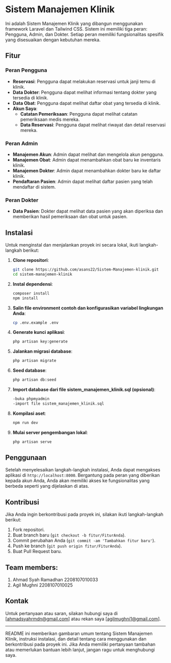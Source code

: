 # Sistem Manajemen Klinik

Ini adalah Sistem Manajemen Klinik yang dibangun menggunakan framework Laravel dan Tailwind CSS. Sistem ini memiliki tiga peran: Pengguna, Admin, dan Dokter. Setiap peran memiliki fungsionalitas spesifik yang disesuaikan dengan kebutuhan mereka.

## Fitur

### Peran Pengguna
- **Reservasi**: Pengguna dapat melakukan reservasi untuk janji temu di klinik.
- **Data Dokter**: Pengguna dapat melihat informasi tentang dokter yang tersedia di klinik.
- **Data Obat**: Pengguna dapat melihat daftar obat yang tersedia di klinik.
- **Akun Saya**:
  - **Catatan Pemeriksaan**: Pengguna dapat melihat catatan pemeriksaan medis mereka.
  - **Data Reservasi**: Pengguna dapat melihat riwayat dan detail reservasi mereka.

### Peran Admin
- **Manajemen Akun**: Admin dapat melihat dan mengelola akun pengguna.
- **Manajemen Obat**: Admin dapat menambahkan obat baru ke inventaris klinik.
- **Manajemen Dokter**: Admin dapat menambahkan dokter baru ke daftar klinik.
- **Pendaftaran Pasien**: Admin dapat melihat daftar pasien yang telah mendaftar di sistem.

### Peran Dokter
- **Data Pasien**: Dokter dapat melihat data pasien yang akan diperiksa dan memberikan hasil pemeriksaan dan obat untuk pasien.

## Instalasi

Untuk menginstal dan menjalankan proyek ini secara lokal, ikuti langkah-langkah berikut:

1. **Clone repositori**:
   ```bash
   git clone https://github.com/asans22/Sistem-Manajemen-klinik.git
   cd sistem-manajemen-klinik
   ```

2. **Instal dependensi**:
   ```bash
   composer install
   npm install
   ```

3. **Salin file environment contoh dan konfigurasikan variabel lingkungan Anda**:
   ```bash
   cp .env.example .env
   ```

4. **Generate kunci aplikasi**:
   ```bash
   php artisan key:generate
   ```

5. **Jalankan migrasi database**:
   ```bash
   php artisan migrate
   ```

6. **Seed database**:
   ```bash
   php artisan db:seed
   ```
7. **Import database dari file sistem_manajemen_klinik.sql (opsional)**:
   ```bash
   -buka phpmyadmin
   -import file sistem_manajemen_klinik.sql
   ```

8. **Kompilasi aset**:
   ```bash
   npm run dev
   ```

9. **Mulai server pengembangan lokal**:
   ```bash
   php artisan serve
   ```

## Penggunaan

Setelah menyelesaikan langkah-langkah instalasi, Anda dapat mengakses aplikasi di `http://localhost:8000`. Bergantung pada peran yang diberikan kepada akun Anda, Anda akan memiliki akses ke fungsionalitas yang berbeda seperti yang dijelaskan di atas.

## Kontribusi

Jika Anda ingin berkontribusi pada proyek ini, silakan ikuti langkah-langkah berikut:

1. Fork repositori.
2. Buat branch baru (`git checkout -b fitur/FiturAnda`).
3. Commit perubahan Anda (`git commit -am 'Tambahkan fitur baru'`).
4. Push ke branch (`git push origin fitur/FiturAnda`).
5. Buat Pull Request baru.

## Team members:
1. Ahmad Syah Ramadhan 2208107010033
2. Agil Mughni 2208107010025


## Kontak

Untuk pertanyaan atau saran, silakan hubungi saya di [ahmadsyahrmdn@gmail.com] atau rekan saya [agilmughni1@gmail.com].

---

README ini memberikan gambaran umum tentang Sistem Manajemen Klinik, instruksi instalasi, dan detail tentang cara menggunakan dan berkontribusi pada proyek ini. Jika Anda memiliki pertanyaan tambahan atau memerlukan bantuan lebih lanjut, jangan ragu untuk menghubungi saya.
